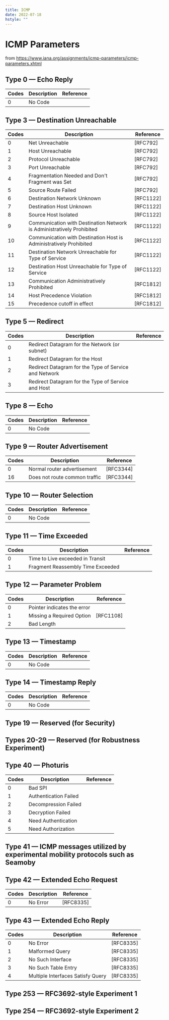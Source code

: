 ```yaml
---
title: ICMP
date: 2022-07-18
hstyle: ""
---
```

# ICMP Parameters

from https://www.iana.org/assignments/icmp-parameters/icmp-parameters.xhtml

## Type 0 — Echo Reply
| Codes | Description                                                           | Reference | 
| ----- | --------------------------------------------------------------------- | --------- |
| 0     | No Code                                                               |           |

## Type 3 — Destination Unreachable
| Codes | Description                                                           | Reference |
| ----- | --------------------------------------------------------------------- | --------- |
| 0 	| Net Unreachable                                                       | [RFC792]  |
| 1 	| Host Unreachable                                                      | [RFC792]  |
| 2 	| Protocol Unreachable                                                  | [RFC792]  |
| 3 	| Port Unreachable                                                      | [RFC792]  |
| 4 	| Fragmentation Needed and Don't Fragment was Set                       | [RFC792]  |
| 5 	| Source Route Failed                                                   | [RFC792]  |
| 6 	| Destination Network Unknown                                           | [RFC1122] |
| 7 	| Destination Host Unknown                                              | [RFC1122] |
| 8 	| Source Host Isolated                                                  | [RFC1122] |
| 9 	| Communication with Destination Network is Administratively Prohibited | [RFC1122] |
| 10 	| Communication with Destination Host is Administratively Prohibited    | [RFC1122] |
| 11 	| Destination Network Unreachable for Type of Service                   | [RFC1122] |
| 12 	| Destination Host Unreachable for Type of Service                      | [RFC1122] |
| 13 	| Communication Administratively Prohibited                             | [RFC1812] |
| 14 	| Host Precedence Violation                                             | [RFC1812] |
| 15 	| Precedence cutoff in effect                                           | [RFC1812] |

## Type 5 — Redirect
| Codes | Description                                                           | Reference |
| ----- | --------------------------------------------------------------------- | --------- |
| 0     | Redirect Datagram for the Network (or subnet) 	                |           |
| 1     | Redirect Datagram for the Host 	                                |           |
| 2     | Redirect Datagram for the Type of Service and Network 	        |           |
| 3     | Redirect Datagram for the Type of Service and Host                    |           |

## Type 8 — Echo
| Codes | Description                                                           | Reference | 
| ----- | --------------------------------------------------------------------- | --------- |
| 0     | No Code                                                               |           |


## Type 9 — Router Advertisement
| Codes | Description                                                           | Reference | 
| ----- | --------------------------------------------------------------------- | --------- |
| 0     | Normal router advertisement                                           | [RFC3344] |
| 16    | Does not route common traffic                                         | [RFC3344] |

## Type 10 — Router Selection
| Codes | Description                                                           | Reference | 
| ----- | --------------------------------------------------------------------- | --------- |
| 0     | No Code                                                               |           |


## Type 11 — Time Exceeded
| Codes | Description                                                           | Reference | 
| ----- | --------------------------------------------------------------------- | --------- |
| 0     | Time to Live exceeded in Transit                                      |           |
| 1     | Fragment Reassembly Time Exceeded                                     |           |

## Type 12 — Parameter Problem
| Codes | Description                                                           | Reference | 
| ----- | --------------------------------------------------------------------- | --------- |
| 0     | Pointer indicates the error                                           |           |
| 1     | Missing a Required Option                                             | [RFC1108] |
| 2     | Bad Length                                                            |           |

## Type 13 — Timestamp
| Codes | Description                                                           | Reference | 
| ----- | --------------------------------------------------------------------- | --------- |
| 0     | No Code                                                               |           |


## Type 14 — Timestamp Reply
| Codes | Description                                                           | Reference | 
| ----- | --------------------------------------------------------------------- | --------- |
| 0     | No Code                                                               |           |


## Type 19 — Reserved (for Security)
## Types 20-29 — Reserved (for Robustness Experiment)
## Type 40 — Photuris
| Codes | Description                                                           | Reference | 
| ----- | --------------------------------------------------------------------- | --------- |
| 0 	| Bad SPI                                                               |           |
| 1 	| Authentication Failed                                                 |           |
| 2 	| Decompression Failed                                                  |           |
| 3 	| Decryption Failed                                                     |           |
| 4 	| Need Authentication                                                   |           |
| 5     | Need Authorization                                                    |           |

## Type 41 — ICMP messages utilized by experimental mobility protocols such as Seamoby
## Type 42 — Extended Echo Request
| Codes | Description                                                           | Reference | 
| ----- | --------------------------------------------------------------------- | --------- |
| 0     | No Error                                                              | [RFC8335] |

## Type 43 — Extended Echo Reply
| Codes | Description                                                           | Reference | 
| ----- | --------------------------------------------------------------------- | --------- |
| 0     | No Error                                                              | [RFC8335] |
| 1     | Malformed Query                                                       | [RFC8335] |
| 2     | No Such Interface                                                     | [RFC8335] |
| 3     | No Such Table Entry                                                   | [RFC8335] |
| 4     | Multiple Interfaces Satisfy Query                                     | [RFC8335] |

## Type 253 — RFC3692-style Experiment 1
## Type 254 — RFC3692-style Experiment 2

